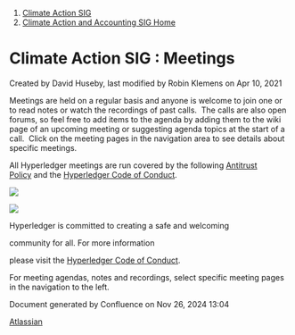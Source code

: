 1. [Climate Action SIG](index.html)
2. [Climate Action and Accounting SIG Home](Climate-Action-and-Accounting-SIG-Home_19005445.html)

# Climate Action SIG : Meetings

Created by David Huseby, last modified by Robin Klemens on Apr 10, 2021

Meetings are held on a regular basis and anyone is welcome to join one or to read notes or watch the recordings of past calls.  The calls are also open forums, so feel free to add items to the agenda by adding them to the wiki page of an upcoming meeting or suggesting agenda topics at the start of a call.  Click on the meeting pages in the navigation area to see details about specific meetings.

All Hyperledger meetings are run covered by the following [Antitrust Policy](https://docs.google.com/presentation/d/1KGMALektapBdfUPcPR0jBhoKrzmToNE28n-Xs-1zMY0/edit?usp=sharing) and the [Hyperledger Code of Conduct](https://lf-hyperledger.atlassian.net/wiki/display/HYP/Hyperledger+Code+of+Conduct).

![](https://wiki.hyperledger.org/download/attachments/29034696/Antitrustnotice.png?version=1&modificationDate=1581695654000&api=v2)

![](https://wiki.hyperledger.org/download/attachments/2392771/welcome.png?version=2&modificationDate=1572450107000&api=v2)

Hyperledger is committed to creating a safe and welcoming

community for all. For more information

please visit the [Hyperledger Code of Conduct](https://lf-hyperledger.atlassian.net/wiki/spaces/HYP/pages/19595281/Hyperledger+Code+of+Conduct).

For meeting agendas, notes and recordings, select specific meeting pages in the navigation to the left.

Document generated by Confluence on Nov 26, 2024 13:04

[Atlassian](http://www.atlassian.com/)
